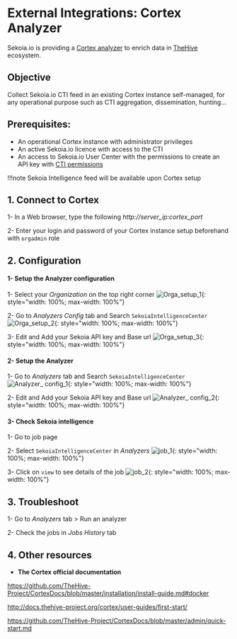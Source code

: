# External Integrations: Cortex Analyzer

Sekoia.io is providing a [Cortex analyzer](https://github.com/TheHive-Project/Cortex-Analyzers/tree/master/analyzers/SEKOIAIntelligenceCenter) to enrich data in [TheHive](https://thehive-project.org/) ecosystem.

## Objective

Collect Sekoia.io CTI feed in an existing Cortex instance self-managed, for any operational purpose such as CTI aggregation, dissemination, hunting...

## Prerequisites:

- An operational Cortex instance with administrator privileges
- An active Sekoia.io licence with access to the CTI
- An access to Sekoia.io User Center with the permissions to create an API key with [CTI permissions](https://docs.sekoia.io/getting_started/Permissions/#cti-permissions)

!!!note
   Sekoia Intelligence feed will be available upon Cortex setup

## 1. Connect to Cortex

1- In a Web browser, type the following	_http://server_ip:cortex_port_

2- Enter your login and password of your Cortex instance setup beforehand with `orgadmin` role


## 2. Configuration

#### 1- Setup the Analyzer configuration

1- Select your _Organization_ on the top right corner
![Orga_setup_1](/assets/intelligence_center/orga_setup_1.png){: style="width: 100%; max-width: 100%"}

2- Go to _Analyzers Config_ tab and Search `SekoiaIntelligenceCenter`
![Orga_setup_2](/assets/intelligence_center/orga_setup_2.png){: style="width: 100%; max-width: 100%"}

3- Edit and Add your Sekoia API key and Base url
![Orga_setup_3](/assets/intelligence_center/orga_setup_3.png){: style="width: 100%; max-width: 100%"}

#### 2- Setup the Analyzer

1- Go to _Analyzers_ tab and Search `SekoiaIntelligenceCenter`
![Analyzer_ config_1](/assets/intelligence_center/analyzer_config_1.png){: style="width: 100%; max-width: 100%"}

2- Edit and Add your Sekoia API key and Base url
![Analyzer_ config_2](/assets/intelligence_center/analyzer_config_2.png){: style="width: 100%; max-width: 100%"}

#### 3- Check Sekoia intelligence

1- Go to job page

2- Select `SekoiaIntelligenceCenter` in _Analyzers_
![job_1](/assets/intelligence_center/job_1.png){: style="width: 100%; max-width: 100%"}

3- Click on `view` to see details of the job
![job_2](/assets/intelligence_center/job_2.png){: style="width: 100%; max-width: 100%"}

## 3. Troubleshoot

1- Go to _Analyzers_ tab > Run an analyzer

2- Check the jobs in _Jobs History_ tab

## 4. Other resources

- **The Cortex official documentation**

https://github.com/TheHive-Project/CortexDocs/blob/master/installation/install-guide.md#docker

http://docs.thehive-project.org/cortex/user-guides/first-start/

https://github.com/TheHive-Project/CortexDocs/blob/master/admin/quick-start.md

